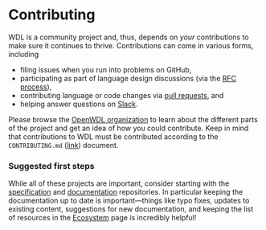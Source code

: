 # Contributing

WDL is a community project and, thus, depends on _your_ contributions to make sure it
continues to thrive. Contributions can come in various forms, including

- filing issues when you run into problems on GitHub,
- participating as part of language design discussions (via the [RFC process]),
- contributing language or code changes via [pull requests], and
- helping answer questions on [Slack][slack-invite].

Please browse the [OpenWDL organization] to learn about the different parts of the
project and get an idea of how you could contribute. Keep in mind that contributions to
WDL must be contributed according to the `CONTRIBUTING.md` ([link][contributing-md])
document.

### Suggested first steps

While all of these projects are important, consider starting with the [specification]
and [documentation] repositories. In particular keeping the documentation up to date is
important—things like typo fixes, updates to existing content, suggestions for new
documentation, and keeping the list of resources in the [Ecosystem](./ecosystem.md) page
is incredibly helpful!

[documentation]: https://github.com/openwdl/docs/
[OpenWDL organization]: https://github.com/openwdl/
[pull requests]: https://docs.github.com/en/pull-requests/collaborating-with-pull-requests/proposing-changes-to-your-work-with-pull-requests/creating-a-pull-request
[RFC process]: https://github.com/openwdl/wdl/blob/wdl-1.2/RFC.md
[slack-invite]: https://join.slack.com/t/openwdl/shared_invite/zt-ctmj4mhf-cFBNxIiZYs6SY9HgM9UAVw
[specification]: https://github.com/openwdl/wdl/
[contributing-md]: https://github.com/openwdl/wdl/blob/wdl-1.2/CONTRIBUTING.md
